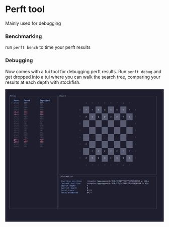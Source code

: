 # Perft tool

Mainly used for debugging

### Benchmarking
run `perft bench` to time your perft results

### Debugging
Now comes with a tui tool for debugging perft results.
Run `perft debug` and get dropped into a tui where you can 
walk the search tree, comparing your results at each depth with stockfish.

<p align="center">
  <img src="../assets/perft_debugger.gif" width="800px"/>
</p>
